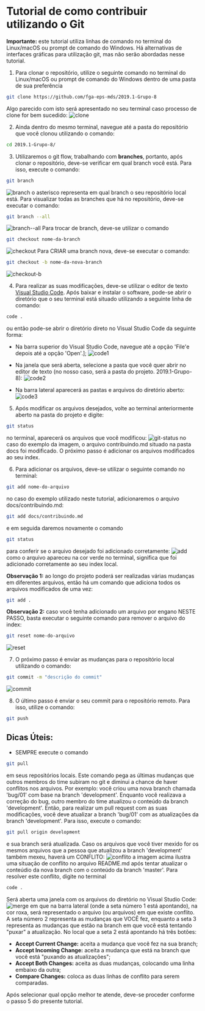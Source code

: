 # Tutorial de como contribuir utilizando o Git

**Importante:** este tutorial utiliza linhas de comando no terminal do Linux/macOS ou prompt de comando do Windows. Há alternativas de interfaces gráficas para utilização git, mas não serão abordadas nesse tutorial.
1) Para clonar o repositório, utilize o seguinte comando no terminal do Linux/macOS ou prompt de comando do Windows dentro de uma pasta de sua preferência
```bash
git clone https://github.com/fga-eps-mds/2019.1-Grupo-8
```
Algo parecido com isto será apresentado no seu terminal caso processo de clone for bem sucedido:
![clone](https://i.imgur.com/DyUXnHH.png)

2) Ainda dentro do mesmo terminal, navegue até a pasta do repositório que você clonou utilizando o comando:
```bash
cd 2019.1-Grupo-8/
``` 

3) Utilizaremos o git flow, trabalhando com **branches**, portanto, após clonar o repositório, deve-se verificar em qual branch você está. Para isso, execute o comando:
```bash
git branch
```
![branch](https://i.imgur.com/uNb7vvp.png)
o asterisco representa em qual branch o seu repositório local está. Para visualizar todas as branches que há no repositório, deve-se executar o comando:
```bash
git branch --all
```
![branch--all](https://i.imgur.com/VB37TnT.png)
Para trocar de branch, deve-se utilizar o comando
```bash
git checkout nome-da-branch
```
![checkout](https://i.imgur.com/WnxhN2r.png)
Para CRIAR uma branch nova, deve-se executar o comando:
```bash
git checkout -b nome-da-nova-branch
```
![checkout-b](https://i.imgur.com/tgPR3EJ.png)

4) Para realizar as suas modificações, deve-se utilizar o editor de texto [Visual Studio Code](https://code.visualstudio.com/). Após baixar e instalar o software, pode-se abrir o diretório que o seu terminal está situado utilizando a seguinte linha de comando:
```bash 
code .
```
ou então pode-se abrir o diretório direto no Visual Studio Code da seguinte forma:

* Na barra superior do Visual Studio Code, navegue até a opção 'File'e depois até a opção 'Open'.]; 
![code1](https://i.imgur.com/hcDcSvN.png)

* Na janela que será aberta, selecione a pasta que você quer abrir no editor de texto (no nosso caso, será a pasta do projeto. 2019.1-Grupo-8):
![code2](https://i.imgur.com/RlmULgf.png)

* Na barra lateral aparecerá as pastas e arquivos do diretório aberto:
![code3](https://i.imgur.com/7sOakuv.png)

5) Após modificar os arquivos desejados, volte ao terminal anteriormente aberto na pasta do projeto e digite:
```bash
git status
```
no terminal, aparecerá os arquivos que você modificou:
![git-status](https://i.imgur.com/IGE9afJ.png)
no caso do exemplo da imagem, o arquivo contribuindo.md situado na pasta docs foi modificado. O próximo passo é adicionar os arquivos modificados ao seu index.

6) Para adicionar os arquivos, deve-se utilizar o seguinte comando no terminal:
```bash
git add nome-do-arquivo
```
no caso do exemplo utilizado neste tutorial, adicionaremos o arquivo docs/contribuindo.md:
```bash
git add docs/contribuindo.md
```
e em seguida daremos novamente o comando
```bash
git status
```
para conferir se o arquivo desejado foi adicionado corretamente:
![add](https://i.imgur.com/uVJIfUG.png)
como o arquivo apareceu na cor verde no terminal, significa que foi adicionado corretamente ao seu index local.

**Observação 1:** ao longo do projeto poderá ser realizadas várias mudanças em diferentes arquivos, então há um comando que adiciona todos os arquivos modificados de uma vez:
```bash
git add .
```

**Observação 2:** caso você tenha adicionado um arquivo por engano NESTE PASSO, basta executar o seguinte comando para remover o arquivo do index:
```bash
git reset nome-do-arquivo
```
![reset](https://i.imgur.com/SG2UUbO.png)

7) O próximo passo é enviar as mudanças para o repositório local utilizando o comando:
```bash
git commit -m "descrição do commit"
```
![commit](https://i.imgur.com/cKeB3bn.png)

8) O último passo é enviar o seu commit para o repositório remoto. Para isso, utilize o comando:
```bash 
git push
```

## Dicas Úteis:
* SEMPRE execute o comando 
```bash
git pull
```
em seus repositórios locais. Este comando pega as últimas mudanças que outros membros do time subiram no git e diminui a chance de haver conflitos nos arquivos. Por exemplo: você criou uma nova branch chamada 'bug/01' com base na branch 'development'. Enquanto você realizava a correção do bug, outro membro do time atualizou o conteúdo da branch 'development'. Então, para realizar um pull request com as suas modificações, você deve atualizar a branch 'bug/01' com as atualizações da branch 'development'. Para isso, execute o comando:
```bash
git pull origin development
``` 
e sua branch será atualizada. Caso os arquivos que você tiver mexido for os mesmos arquivos que a pessoa que atualizou a branch 'development' também mexeu, haverá um CONFLITO:
![conflito](https://i.imgur.com/WvhfgCI.png)
a imagem acima ilustra uma situação de conflito no arquivo README.md após tentar atualizar o conteúdio da nova branch com o conteúdo da branch 'master'. Para resolver este conflito, digite no terminal
```bash
code .
```
Será aberta uma janela com os arquivos do diretório no Visual Studio Code:
![merge](https://i.imgur.com/8Anog2f.png)
em que na barra lateral (onde a seta número 1 está apontando), na cor roxa, será representado o arquivo (ou arquivos) em que existe conflito. A seta número 2 representa as mudanças que VOCÊ fez, enquanto a seta 3 representa as mudanças que estão na branch em que você está tentando "puxar" a atualização.
No local que a seta 2 está apontando há três botões:
* **Accept Current Change:** aceita a mudança que você fez na sua branch;
* **Accept Incoming Change:** aceita a mudança que está na branch que você está "puxando as atualizações";
* **Accept Both Changes:** aceita as duas mudanças, colocando uma linha embaixo da outra;
* **Compare Changes:** coloca as duas linhas de conflito para serem comparadas.  

Após selecionar qual opção melhor te atende, deve-se proceder conforme o passo 5 do presente tutorial.